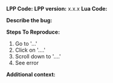 **LPP Code:**
**LPP version:** x.x.x
**Lua Code:**

**Describe the bug:**

**Steps To Reproduce:**

1. Go to '...'
2. Click on '....'
3. Scroll down to '....'
4. See error

**Additional context:**
